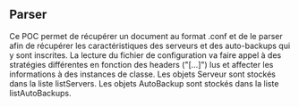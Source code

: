 ## Parser

Ce POC permet de récupérer un document au format .conf et de le parser afin de récupérer les caractéristiques des serveurs et des auto-backups qui y sont inscrites.
La lecture du fichier de configuration va faire appel à des stratégies différentes en fonction des headers ("[...]") lus et affecter les informations à des instances de classe.
Les objets Serveur sont stockés dans la liste listServers.
Les objets AutoBackup sont stockés dans la liste listAutoBackups.